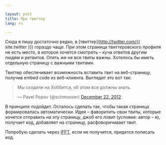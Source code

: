 ```yaml
---

layout: post
title: Про твиттер 
lang: ru

---
```


Сюда я пишу достаточно редко, в [твиттер](http://twitter.com/{{ site.twitter }}) гораздо чаще. При этом страница твиттеровского профиля не есть место, в которое хочется смотреть – куча ответов другим людям и ретвитов. Опять же не все твиты важны. Хотелось бы иметь отдельную страницу с важными твитами.

Твиттер обеспечивает возможность вставить твит на веб-страницу, получив embed code из веб-клиента. Выглядит это вот так:

<blockquote class="twitter-tweet tw-align-center" style="clear: none!important"><p>Мы сходили на Хоббитса, об этом все должны знать.</p>&mdash; Pavel Popov (@schmooser) <a href="https://twitter.com/schmooser/status/282439952330006528" data-datetime="2012-12-22T10:58:26+00:00">December 22, 2012</a></blockquote>
<script async src="//platform.twitter.com/widgets.js" charset="utf-8"></script>

В принципе подойдет. Осталось сделать так, чтобы такая страница формировалась автоматически. Идея – фаворитить свои твиты, которые хочется отправить на эту страницу, джоб его ловит (условие: автор – я), получает код, добавляет на страницу, расфоворичивает твит.

Попробую сделать через [IFFT](http://ifttt.com), если не получится, придется пописать код.
